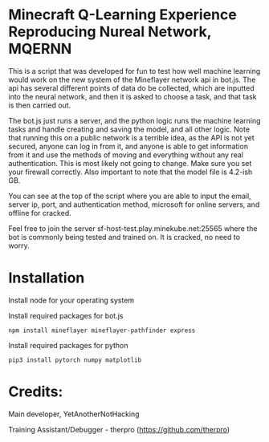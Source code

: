 # Minecraft Q-Learning Experience Reproducing Nureal Network, MQERNN
This is a script that was developed for fun to test how well machine learning would
work on the new system of the Mineflayer network api in bot.js. The api has several 
different points of data do be collected, which are inputted into the neural network, 
and then it is asked to choose a task, and that task is then carried out.

The bot.js just runs a server, and the python logic runs the machine learning tasks
and handle creating and saving the model, and all other logic. Note that running this
on a public network is a terrible idea, as the API is not yet secured, anyone can log
in from it, and anyone is able to get information from it and use the methods of moving
and everything without any real authentication. This is most likely not going to change.
Make sure you set your firewall correctly. Also important to note that the model file is
4.2-ish GB.

You can see at the top of the script where you are able to input the email, server ip,
port, and authentication method, microsoft for online servers, and offline for cracked.

Feel free to join the server sf-host-test.play.minekube.net:25565 where the bot is
commonly being tested and trained on. It is cracked, no need to worry.

# Installation

Install node for your operating system

Install required packages for bot.js

```
npm install mineflayer mineflayer-pathfinder express
```

Install required packages for python

```
pip3 install pytorch numpy matplotlib
```

# Credits:
Main developer, YetAnotherNotHacking

Training Assistant/Debugger - therpro (https://github.com/therpro)
